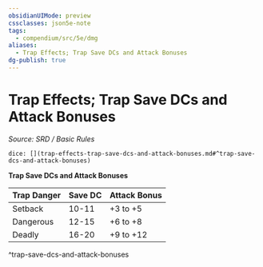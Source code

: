 ```yaml
---
obsidianUIMode: preview
cssclasses: json5e-note
tags:
  - compendium/src/5e/dmg
aliases:
  - Trap Effects; Trap Save DCs and Attack Bonuses
dg-publish: true
---
```

# Trap Effects; Trap Save DCs and Attack Bonuses
*Source: SRD / Basic Rules* 

`dice: [](trap-effects-trap-save-dcs-and-attack-bonuses.md#^trap-save-dcs-and-attack-bonuses)`

**Trap Save DCs and Attack Bonuses**

| Trap Danger | Save DC | Attack Bonus |
|-------------|---------|--------------|
| Setback | 10-11 | +3 to +5 |
| Dangerous | 12-15 | +6 to +8 |
| Deadly | 16-20 | +9 to +12 |
^trap-save-dcs-and-attack-bonuses